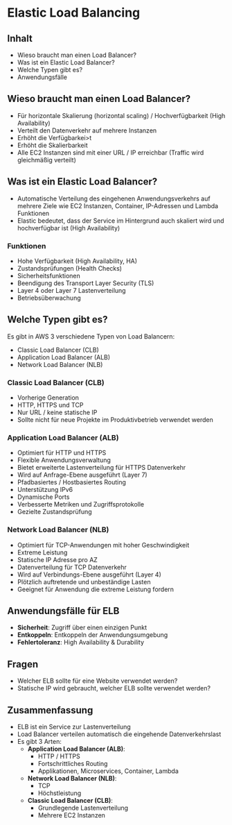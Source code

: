 # Elastic Load Balancing

## Inhalt

- Wieso braucht man einen Load Balancer?
- Was ist ein Elastic Load Balancer?
- Welche Typen gibt es?
- Anwendungsfälle

## Wieso braucht man einen Load Balancer?

- Für horizontale Skalierung (horizontal scaling) / Hochverfügbarkeit (High Availability)
- Verteilt den Datenverkehr auf mehrere Instanzen
- Erhöht die Verfügbarkei>t
- Erhöht die Skalierbarkeit
- Alle EC2 Instanzen sind mit einer URL / IP erreichbar (Traffic wird gleichmäßig verteilt)

## Was ist ein Elastic Load Balancer?

- Automatische Verteilung des eingehenen Anwendungsverkehrs auf mehrere Ziele wie EC2 Instanzen, Container, IP-Adressen und Lambda Funktionen
- Elastic bedeutet, dass der Service im Hintergrund auch skaliert wird und hochverfügbar ist (High Availability)

### Funktionen

- Hohe Verfügbarkeit (High Availability, HA)
- Zustandsprüfungen (Health Checks)
- Sicherheitsfunktionen
- Beendigung des Transport Layer Security (TLS)
- Layer 4 oder Layer 7 Lastenverteilung
- Betriebsüberwachung

## Welche Typen gibt es?

Es gibt in AWS 3 verschiedene Typen von Load Balancern:

- Classic Load Balancer (CLB)
- Application Load Balancer (ALB)
- Network Load Balancer (NLB)

### Classic Load Balancer (CLB)

- Vorherige Generation
- HTTP, HTTPS und TCP
- Nur URL / keine statische IP
- Sollte nicht für neue Projekte im Produktivbetrieb verwendet werden

### Application Load Balancer (ALB)

- Optimiert für HTTP und HTTPS
- Flexible Anwendungsverwaltung
- Bietet erweiterte Lastenverteilung für HTTPS Datenverkehr
- Wird auf Anfrage-Ebene ausgeführt (Layer 7)
- Pfadbasiertes / Hostbasiertes Routing
- Unterstützung IPv6
- Dynamische Ports
- Verbesserte Metriken und Zugriffsprotokolle
- Gezielte Zustandsprüfung

### Network Load Balancer (NLB)

- Optimiert für TCP-Anwendungen mit hoher Geschwindigkeit
- Extreme Leistung
- Statische IP Adresse pro AZ
- Datenverteilung für TCP Datenverkehr
- Wird auf Verbindungs-Ebene ausgeführt (Layer 4)
- Plötzlich auftretende und unbeständige Lasten
- Geeignet für Anwendung die extreme Leistung fordern

## Anwendungsfälle für ELB

- **Sicherheit**: Zugriff über einen einzigen Punkt
- **Entkoppeln**: Entkoppeln der Anwendungsumgebung
- **Fehlertoleranz**: High Availability & Durability

## Fragen

- Welcher ELB sollte für eine Website verwendet werden?
- Statische IP wird gebraucht, welcher ELB sollte verwendet werden?

## Zusammenfassung

- ELB ist ein Service zur Lastenverteilung
- Load Balancer verteilen automatisch die eingehende Datenverkehrslast
- Es gibt 3 Arten:
  - **Application Load Balancer (ALB)**:
    - HTTP / HTTPS
    - Fortschrittliches Routing
    - Applikationen, Microservices, Container, Lambda
  - **Network Load Balancer (NLB)**:
    - TCP
    - Höchstleistung
  - **Classic Load Balancer (CLB)**:
    - Grundlegende Lastenverteilung
    - Mehrere EC2 Instanzen
